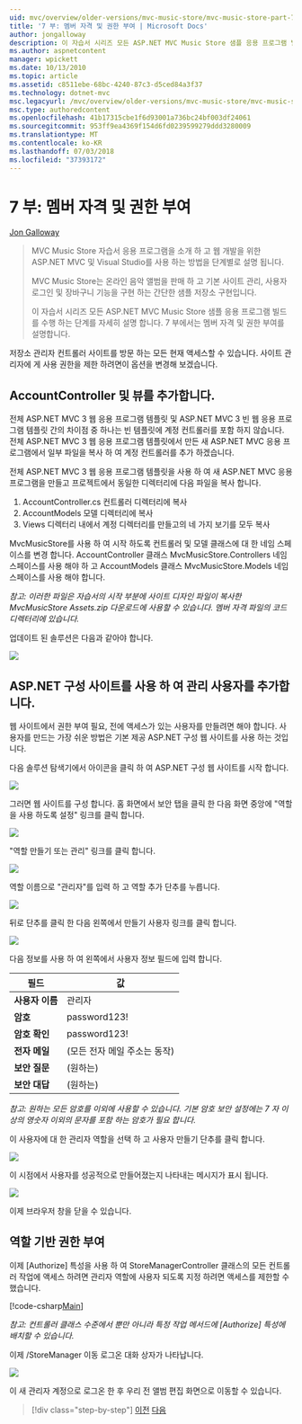 ```yaml
---
uid: mvc/overview/older-versions/mvc-music-store/mvc-music-store-part-7
title: '7 부: 멤버 자격 및 권한 부여 | Microsoft Docs'
author: jongalloway
description: 이 자습서 시리즈 모든 ASP.NET MVC Music Store 샘플 응용 프로그램 빌드를 수행 하는 단계를 자세히 설명 합니다. 7 부에서는 멤버 자격 및 권한 부여를 설명합니다.
ms.author: aspnetcontent
manager: wpickett
ms.date: 10/13/2010
ms.topic: article
ms.assetid: c8511ebe-68bc-4240-87c3-d5ced84a3f37
ms.technology: dotnet-mvc
msc.legacyurl: /mvc/overview/older-versions/mvc-music-store/mvc-music-store-part-7
msc.type: authoredcontent
ms.openlocfilehash: 41b17315cbe1f6d93001a736bc24bf003df24061
ms.sourcegitcommit: 953ff9ea4369f154d6fd0239599279ddd3280009
ms.translationtype: MT
ms.contentlocale: ko-KR
ms.lasthandoff: 07/03/2018
ms.locfileid: "37393172"
---
```

<a name="part-7-membership-and-authorization"></a>7 부: 멤버 자격 및 권한 부여
====================
[Jon Galloway](https://github.com/jongalloway)

> MVC Music Store 자습서 응용 프로그램을 소개 하 고 웹 개발을 위한 ASP.NET MVC 및 Visual Studio를 사용 하는 방법을 단계별로 설명 됩니다.  
>   
> MVC Music Store는 온라인 음악 앨범을 판매 하 고 기본 사이트 관리, 사용자 로그인 및 장바구니 기능을 구현 하는 간단한 샘플 저장소 구현입니다.  
>   
> 이 자습서 시리즈 모든 ASP.NET MVC Music Store 샘플 응용 프로그램 빌드를 수행 하는 단계를 자세히 설명 합니다. 7 부에서는 멤버 자격 및 권한 부여를 설명합니다.


저장소 관리자 컨트롤러 사이트를 방문 하는 모든 현재 액세스할 수 있습니다. 사이트 관리자에 게 사용 권한을 제한 하려면이 옵션을 변경해 보겠습니다.

## <a name="adding-the-accountcontroller-and-views"></a>AccountController 및 뷰를 추가합니다.

전체 ASP.NET MVC 3 웹 응용 프로그램 템플릿 및 ASP.NET MVC 3 빈 웹 응용 프로그램 템플릿 간의 차이점 중 하나는 빈 템플릿에 계정 컨트롤러를 포함 하지 않습니다. 전체 ASP.NET MVC 3 웹 응용 프로그램 템플릿에서 만든 새 ASP.NET MVC 응용 프로그램에서 일부 파일을 복사 하 여 계정 컨트롤러를 추가 하겠습니다.

전체 ASP.NET MVC 3 웹 응용 프로그램 템플릿을 사용 하 여 새 ASP.NET MVC 응용 프로그램을 만들고 프로젝트에서 동일한 디렉터리에 다음 파일을 복사 합니다.

1. AccountController.cs 컨트롤러 디렉터리에 복사
2. AccountModels 모델 디렉터리에 복사
3. Views 디렉터리 내에서 계정 디렉터리를 만들고의 네 가지 보기를 모두 복사

MvcMusicStore를 사용 하 여 시작 하도록 컨트롤러 및 모델 클래스에 대 한 네임 스페이스를 변경 합니다. AccountController 클래스 MvcMusicStore.Controllers 네임 스페이스를 사용 해야 하 고 AccountModels 클래스 MvcMusicStore.Models 네임 스페이스를 사용 해야 합니다.

*참고: 이러한 파일은 자습서의 시작 부분에 사이트 디자인 파일이 복사한 MvcMusicStore Assets.zip 다운로드에 사용할 수 있습니다. 멤버 자격 파일의 코드 디렉터리에 있습니다.*

업데이트 된 솔루션은 다음과 같아야 합니다.

![](mvc-music-store-part-7/_static/image1.png)

## <a name="adding-an-administrative-user-with-the-aspnet-configuration-site"></a>ASP.NET 구성 사이트를 사용 하 여 관리 사용자를 추가합니다.

웹 사이트에서 권한 부여 필요, 전에 액세스가 있는 사용자를 만들려면 해야 합니다. 사용자를 만드는 가장 쉬운 방법은 기본 제공 ASP.NET 구성 웹 사이트를 사용 하는 것입니다.

다음 솔루션 탐색기에서 아이콘을 클릭 하 여 ASP.NET 구성 웹 사이트를 시작 합니다.

![](mvc-music-store-part-7/_static/image2.png)

그러면 웹 사이트를 구성 합니다. 홈 화면에서 보안 탭을 클릭 한 다음 화면 중앙에 "역할을 사용 하도록 설정" 링크를 클릭 합니다.

![](mvc-music-store-part-7/_static/image3.png)

"역할 만들기 또는 관리" 링크를 클릭 합니다.

![](mvc-music-store-part-7/_static/image4.png)

역할 이름으로 "관리자"를 입력 하 고 역할 추가 단추를 누릅니다.

![](mvc-music-store-part-7/_static/image5.png)

뒤로 단추를 클릭 한 다음 왼쪽에서 만들기 사용자 링크를 클릭 합니다.

![](mvc-music-store-part-7/_static/image6.png)

다음 정보를 사용 하 여 왼쪽에서 사용자 정보 필드에 입력 합니다.

| **필드** | **값** |
| --- | --- |
| **사용자 이름** | 관리자 |
| **암호** | password123! |
| **암호 확인** | password123! |
| **전자 메일** | (모든 전자 메일 주소는 동작) |
| **보안 질문** | (원하는) |
| **보안 대답** | (원하는) |

*참고: 원하는 모든 암호를 이외에 사용할 수 있습니다. 기본 암호 보안 설정에는 7 자 이상의 영숫자 이외의 문자를 포함 하는 암호가 필요 합니다.*

이 사용자에 대 한 관리자 역할을 선택 하 고 사용자 만들기 단추를 클릭 합니다.

![](mvc-music-store-part-7/_static/image7.png)

이 시점에서 사용자를 성공적으로 만들어졌는지 나타내는 메시지가 표시 됩니다.

![](mvc-music-store-part-7/_static/image8.png)

이제 브라우저 창을 닫을 수 있습니다.

## <a name="role-based-authorization"></a>역할 기반 권한 부여

이제 [Authorize] 특성을 사용 하 여 StoreManagerController 클래스의 모든 컨트롤러 작업에 액세스 하려면 관리자 역할에 사용자 되도록 지정 하려면 액세스를 제한할 수 했습니다.

[!code-csharp[Main](mvc-music-store-part-7/samples/sample1.cs)]

*참고: 컨트롤러 클래스 수준에서 뿐만 아니라 특정 작업 메서드에 [Authorize] 특성에 배치할 수 있습니다.*

이제 /StoreManager 이동 로그온 대화 상자가 나타납니다.

![](mvc-music-store-part-7/_static/image9.png)

이 새 관리자 계정으로 로그온 한 후 우리 전 앨범 편집 화면으로 이동할 수 있습니다.

> [!div class="step-by-step"]
> [이전](mvc-music-store-part-6.md)
> [다음](mvc-music-store-part-8.md)
